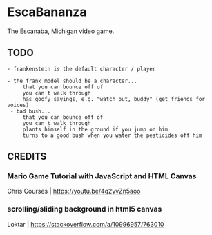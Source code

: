 # EscaBananza

The Escanaba, Michigan video game.

## TODO

```
- frankenstein is the default character / player

- the frank model should be a character...
     that you can bounce off of
     you can't walk through
     has goofy sayings, e.g. "watch out, buddy" (get friends for voices)
 - bad bush...
     that you can bounce off of
     you can't walk through
     plants himself in the ground if you jump on him
     turns to a good bush when you water the pesticides off him
```

## CREDITS

### Mario Game Tutorial with JavaScript and HTML Canvas

Chris Courses | https://youtu.be/4q2vvZn5aoo

### scrolling/sliding background in html5 canvas

Loktar | https://stackoverflow.com/a/10996957/763010
